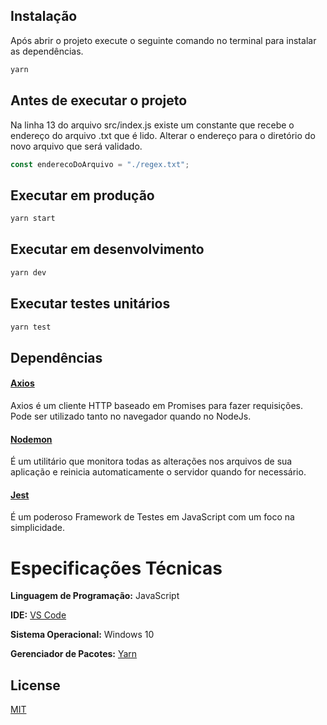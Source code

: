 ## Instalação

Após abrir o projeto execute o seguinte comando no terminal para instalar as dependências.

```bash
yarn
```
## Antes de executar o projeto

Na linha 13 do arquivo src/index.js existe um constante que recebe o endereço do arquivo .txt que é lido. Alterar o endereço para o diretório do novo arquivo que será validado. 

```javascript
const enderecoDoArquivo = "./regex.txt";
```

## Executar em produção

```bash
yarn start
```

## Executar em desenvolvimento

```bash
yarn dev
```

## Executar testes unitários

```bash
yarn test
```

## Dependências

#### [Axios](https://www.npmjs.com/package/axios)

Axios é um cliente HTTP baseado em Promises para fazer requisições. Pode ser utilizado tanto no navegador quando no NodeJs.

#### [Nodemon](https://nodemon.io/)

É um utilitário que monitora todas as alterações nos arquivos de sua aplicação e reinicia automaticamente o servidor quando for necessário.

#### [Jest](https://jestjs.io/)

É um poderoso Framework de Testes em JavaScript com um foco na simplicidade.

# Especificações Técnicas

**Linguagem de Programação:** JavaScript

**IDE:** [VS Code](https://code.visualstudio.com/)

**Sistema Operacional:** Windows 10

**Gerenciador de Pacotes:** [Yarn](https://yarnpkg.com/)

## License
[MIT](https://choosealicense.com/licenses/mit/)



